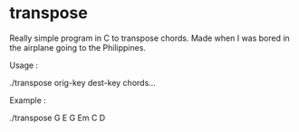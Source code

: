 # transpose
Really simple program in C to transpose chords. Made when I was bored in the airplane going to the Philippines.

Usage :

./transpose orig-key dest-key chords...

Example :

./transpose G E G Em C D
